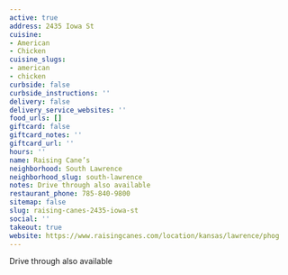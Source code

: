 ```yaml
---
active: true
address: 2435 Iowa St
cuisine:
- American
- Chicken
cuisine_slugs:
- american
- chicken
curbside: false
curbside_instructions: ''
delivery: false
delivery_service_websites: ''
food_urls: []
giftcard: false
giftcard_notes: ''
giftcard_url: ''
hours: ''
name: Raising Cane’s
neighborhood: South Lawrence
neighborhood_slug: south-lawrence
notes: Drive through also available
restaurant_phone: 785-840-9800
sitemap: false
slug: raising-canes-2435-iowa-st
social: ''
takeout: true
website: https://www.raisingcanes.com/location/kansas/lawrence/phog
---
```


Drive through also available